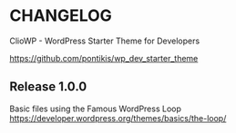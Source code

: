 # CHANGELOG

ClioWP - WordPress Starter Theme for Developers

https://github.com/pontikis/wp_dev_starter_theme


## Release 1.0.0

Basic files using the Famous WordPress Loop https://developer.wordpress.org/themes/basics/the-loop/
